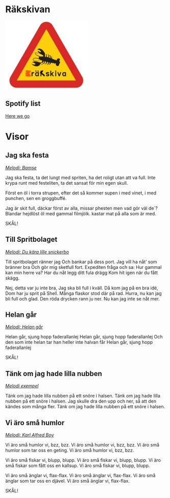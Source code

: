 # Räkskivan

![logo](./img/raka.jpg)

## Spotify list

[Here we go](https://open.spotify.com/playlist/6v2fIbCgNcoZQSZKbQuVTf?si=b1af4682172649cb)

# Visor

## Jag ska festa

[*Melodi: Bamse*](https://open.spotify.com/track/24ybyzjMiQopqX0t3mB4yG?si=ca0bfe38d87d4f2b)

Jag ska festa,
ta det lungt med spriten,
ha det roligt utan att va full.
Inte krypa runt med festeliten,
ta det sansat för min egen skull.

Först en öl i torra strupen,
efter det så kommer supen
i med vinet, i med punchen,
sen en groggbuffé.

Jag är skit full, däckar först av alla,
missar phesten men vad gör väl de´?
Blandar hejdlöst öl med gammal filmjölk.
kastar mat på alla som är med.

SKÅL!

## Till Spritbolaget

[*Melodi: Du kära lille snickerbo*](https://open.spotify.com/track/4ITwqqLn7T7eC2FqnpnUS8?si=395220d4109f4163)

Till spritbolaget ränner jag
Och bankar på dess port.
Jag vill ha nåt’ som bränner bra
Och gör mig sketfull fort.
Expediten fråga och sa:
Hur gammal kan min herre va?
Har du nåt legg  ditt fula drägg
Kom hit igen när du fått skägg.

Nej, detta var ju inte bra,
Jag ska bli full i kväll.
Då kom jag på en bra idé,
Dom har ju sprit på Shell.
Många flaskor stod där på rad.
Hurra, nu kan jag bli full och glad.
Den röda drycken rann ju ner.
Nu kan jag inte se nåt mer.



## Helan går

[*Melodi: Helan går*](https://open.spotify.com/track/1PX4RwuBigsnAi62a4Lt59?si=afc91d8437144d17)

Helan går, sjung hopp faderallanlej
Helan går, sjung hopp faderallanlej
Och den som inte helan tar
han heller inte halvan får
Helan går, sjung hopp faderallanlej
 
SKÅL!

## Tänk om jag hade lilla nubben

[*Melodi exempel*](https://open.spotify.com/track/1xfzCvyA6Oix8Zgf73a94g?si=c97b908fba9d4cd3)

Tänk om jag hade lilla nubben på ett snöre i halsen.
Tänk om jag hade lilla nubben på ett snöre i halsen.
Jag skulle dra den upp och ner,
så att den kändes som många fler.
Tänk om jag hade lilla nubben på ett snöre i halsen.

## Vi äro små humlor

[*Melodi: Karl Alfred Boy*](https://open.spotify.com/track/1L8HRIIuaMoI6C5tJpNWxf?si=91d12ef7699d412f)

Vi äro små humlor vi, bzz, bzz.
Vi äro små humlor vi, bzz, bzz.
Vi äro små humlor som tar oss en geting.
Vi äro små humlor vi, bzz, bzz.

Vi äro små fiskar vi, blupp, blupp.
Vi äro små fiskar vi, blupp, blupp.
Vi äro små fiskar som fått oss en kallsup.
Vi äro små fiskar vi, blupp, blupp.

Vi äro små änglar vi, flax-flax.
Vi äro små änglar vi, flax-flax.
Vi äro små änglar som tar oss en djävel.
Vi äro små änglar vi, flax-flax.

SKÅL!